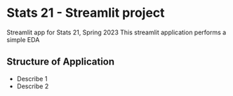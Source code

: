 # Stats 21 - Streamlit project

Streamlit app for Stats 21, Spring 2023
This streamlit application performs a simple EDA

## Structure of Application

* Describe 1
* Describe 2
